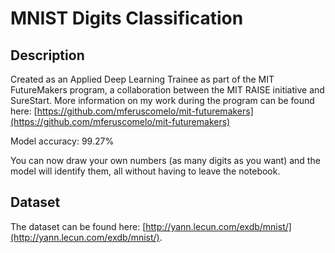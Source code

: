# MNIST Digits Classification

## Description
Created as an Applied Deep Learning Trainee as part of the MIT FutureMakers program, a collaboration between the MIT RAISE initiative and SureStart. More information on my work during the program can be found here: [https://github.com/mferuscomelo/mit-futuremakers](https://github.com/mferuscomelo/mit-futuremakers)

Model accuracy: 99.27%

You can now draw your own numbers (as many digits as you want) and the model will identify them, all without having to leave the notebook.

## Dataset
The dataset can be found here: [http://yann.lecun.com/exdb/mnist/](http://yann.lecun.com/exdb/mnist/).